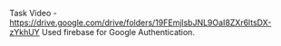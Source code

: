 Task Video - https://drive.google.com/drive/folders/19FEmjlsbJNL9OaI8ZXr6ltsDX-zYkhUY
Used firebase for Google Authentication.

